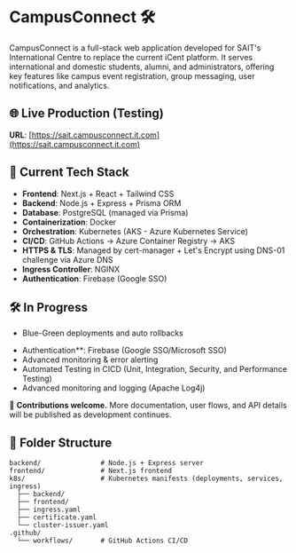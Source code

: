 # CampusConnect 🛠️ 

CampusConnect is a full-stack web application developed for SAIT's International Centre to replace the current iCent platform. It serves international and domestic students, alumni, and administrators, offering key features like campus event registration, group messaging, user notifications, and analytics.

## 🌐 Live Production (Testing)
**URL**: [https://sait.campusconnect.it.com](https://sait.campusconnect.it.com)

## 🚀 Current Tech Stack
- **Frontend**: Next.js + React + Tailwind CSS
- **Backend**: Node.js + Express + Prisma ORM
- **Database**: PostgreSQL (managed via Prisma)
- **Containerization**: Docker
- **Orchestration**: Kubernetes (AKS - Azure Kubernetes Service)
- **CI/CD**: GitHub Actions → Azure Container Registry → AKS
- **HTTPS & TLS**: Managed by cert-manager + Let's Encrypt using DNS-01 challenge via Azure DNS
- **Ingress Controller**: NGINX
- **Authentication**: Firebase (Google SSO)

<!-- ## 🔐 Secrets & Config
- Secrets like Firebase credentials, database URL, and third-party keys are managed via Kubernetes Secrets.
- Sensitive manifests (like `*-secret.yaml`) are **not** committed to the repo and must be applied manually.

## 📦 Deployments
- Docker images are built and pushed to **Azure Container Registry** (`campusconnectacr`).
- Kubernetes deployments automatically pull updated images during CI/CD and roll out with zero-downtime updates.
- Blue-green deployment strategy is planned for future versions. -->

## 🛠️ In Progress
- Blue-Green deployments and auto rollbacks
<!-- - User Notification Service -->
- Authentication**: Firebase (Google SSO/Microsoft SSO)
- Advanced monitoring & error alerting
- Automated Testing in CICD (Unit, Integration, Security, and Performance Testing)
- Advanced monitoring and logging (Apache Log4j)

📣 **Contributions welcome.** More documentation, user flows, and API details will be published as development continues.

## 📁 Folder Structure
```
backend/               # Node.js + Express server
frontend/              # Next.js frontend
k8s/                   # Kubernetes manifests (deployments, services, ingress)
  ├── backend/
  ├── frontend/
  ├── ingress.yaml
  ├── certificate.yaml
  └── cluster-issuer.yaml
.github/
  └── workflows/       # GitHub Actions CI/CD
```




